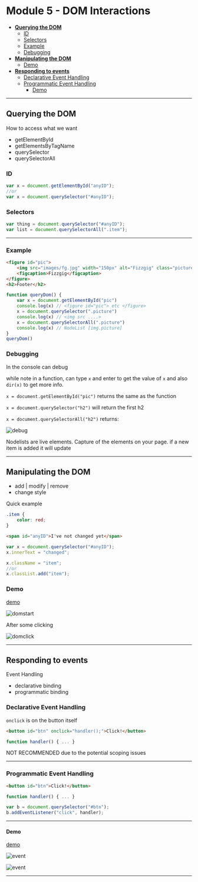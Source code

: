# Module 5 - DOM Interactions <!-- omit in toc -->

- [**Querying the DOM**](#Querying-the-DOM)
  - [ID](#ID)
  - [Selectors](#Selectors)
  - [Example](#Example)
  - [Debugging](#Debugging)
- [**Manipulating the DOM**](#Manipulating-the-DOM)
  - [Demo](#Demo)
- [**Responding to events**](#Responding-to-events)
  - [Declarative Event Handling](#Declarative-Event-Handling)
  - [Programmatic Event Handling](#Programmatic-Event-Handling)
    - [Demo](#Demo-1)

---

## **Querying the DOM**

How to access what we want

- getElementById
- getElementsByTagName
- querySelector
- querySelectorAll

### ID

```js
var x = document.getElementById("anyID");
//or
var x = document.querySelector("#anyID");
```

### Selectors

```js
var thing = document.querySelector("#anyID");
var list = document.querySelectorAll(".item");
```

---

### Example

```html
<figure id="pic">
    <img src="images/fg.jpg" width="150px" alt="Fizzgig" class="picture"/>
    <figcaption>Fizzgig</figcaption>
</figure>
<h2>Footer</h2>
```

```js
function queryDom() {
    var x = document.getElementById("pic")
    console.log(x) // <figure id="pic"> etc </figure>
    x = document.querySelector(".picture")
    console.log(x) // <img src ....>
    x = document.querySelectorAll(".picture")
    console.log(x) // NodeList [img.picture]
}
queryDom()
```

### Debugging

In the console can debug

while note in a function, can type `x` and enter to get the value of `x` and also `dir(x)` to get more info.  

`x = document.getElementById("pic")` returns the same as the function

`x = document.querySelector("h2")` will return the first h2

`x = document.querySelectorAll("h2")` returns:

![debug](../images/debug.png)

Nodelists are live elements.  Capture of the elements on your page.  if a new item is added it will update

<!-- `select(x)` and enter -->

---

## **Manipulating the DOM**

- add | modify | remove
- change style

Quick example 

```css
.item {
    color: red;
}
```

```html
<span id="anyID">I've not changed yet</span>
```

```js
var x = document.querySelector("#anyID");
x.innerText = "changed";

x.className = "item";
//or
x.classList.add("item");
```

### Demo

[demo](./demo/5-demo-dom.html)

![domstart](../images/domstart.png)

After some clicking

![domclick](../images/domclick.png)

---

## **Responding to events**

Event Handling

- declarative binding
- programmatic binding

### Declarative Event Handling

`onclick` is on the button itself

```html
<button id="btn" onclick="handler();">Click!</button>
```

```js
function handler() { ... }
```

NOT RECOMMENDED due to the potential scoping issues

---

### Programmatic Event Handling

```html
<button id="btn">Click!</button>
```

```js
function handler() { ... }

var b = document.querySelector("#btn");
b.addEventListener("click", handler);
```

---

#### Demo

[demo](./demo/5-demo-eventhandler.html)

![event](../images/eventstart1.png)

![event](../images/eventclick1.png)

---

<!-- ## Example questions

[Module 5](./example-questions/5-example-questions.pdf) -->
